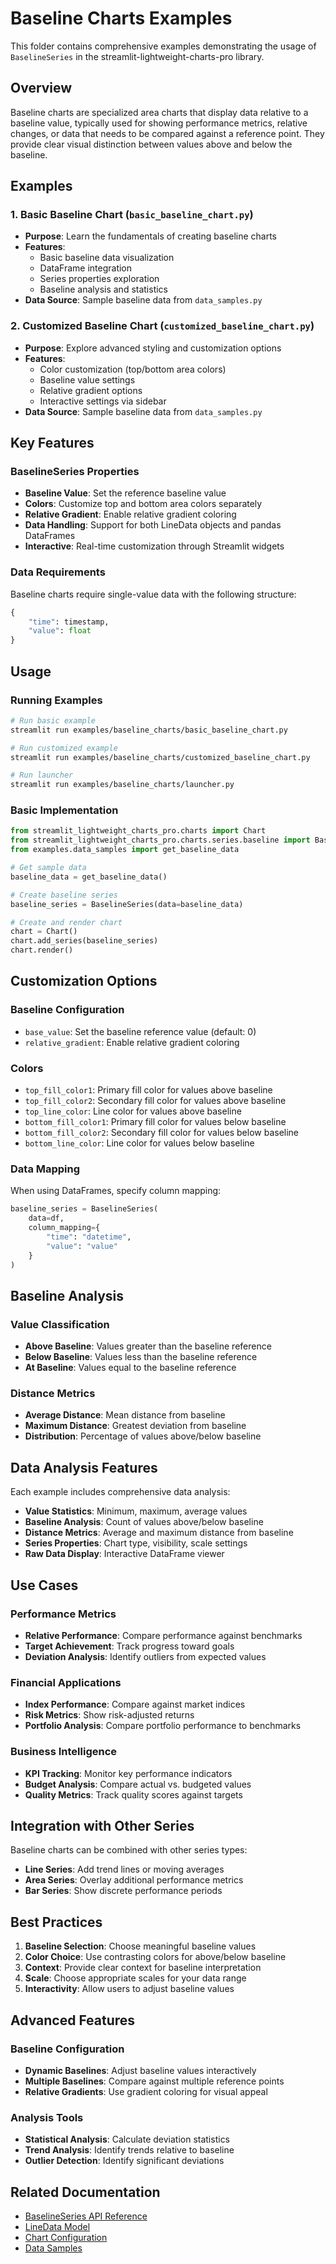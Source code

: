 # Baseline Charts Examples

This folder contains comprehensive examples demonstrating the usage of `BaselineSeries` in the streamlit-lightweight-charts-pro library.

## Overview

Baseline charts are specialized area charts that display data relative to a baseline value, typically used for showing performance metrics, relative changes, or data that needs to be compared against a reference point. They provide clear visual distinction between values above and below the baseline.

## Examples

### 1. Basic Baseline Chart (`basic_baseline_chart.py`)
- **Purpose**: Learn the fundamentals of creating baseline charts
- **Features**:
  - Basic baseline data visualization
  - DataFrame integration
  - Series properties exploration
  - Baseline analysis and statistics
- **Data Source**: Sample baseline data from `data_samples.py`

### 2. Customized Baseline Chart (`customized_baseline_chart.py`)
- **Purpose**: Explore advanced styling and customization options
- **Features**:
  - Color customization (top/bottom area colors)
  - Baseline value settings
  - Relative gradient options
  - Interactive settings via sidebar
- **Data Source**: Sample baseline data from `data_samples.py`

## Key Features

### BaselineSeries Properties
- **Baseline Value**: Set the reference baseline value
- **Colors**: Customize top and bottom area colors separately
- **Relative Gradient**: Enable relative gradient coloring
- **Data Handling**: Support for both LineData objects and pandas DataFrames
- **Interactive**: Real-time customization through Streamlit widgets

### Data Requirements
Baseline charts require single-value data with the following structure:
```python
{
    "time": timestamp,
    "value": float
}
```

## Usage

### Running Examples
```bash
# Run basic example
streamlit run examples/baseline_charts/basic_baseline_chart.py

# Run customized example
streamlit run examples/baseline_charts/customized_baseline_chart.py

# Run launcher
streamlit run examples/baseline_charts/launcher.py
```

### Basic Implementation
```python
from streamlit_lightweight_charts_pro.charts import Chart
from streamlit_lightweight_charts_pro.charts.series.baseline import BaselineSeries
from examples.data_samples import get_baseline_data

# Get sample data
baseline_data = get_baseline_data()

# Create baseline series
baseline_series = BaselineSeries(data=baseline_data)

# Create and render chart
chart = Chart()
chart.add_series(baseline_series)
chart.render()
```

## Customization Options

### Baseline Configuration
- `base_value`: Set the baseline reference value (default: 0)
- `relative_gradient`: Enable relative gradient coloring

### Colors
- `top_fill_color1`: Primary fill color for values above baseline
- `top_fill_color2`: Secondary fill color for values above baseline
- `top_line_color`: Line color for values above baseline
- `bottom_fill_color1`: Primary fill color for values below baseline
- `bottom_fill_color2`: Secondary fill color for values below baseline
- `bottom_line_color`: Line color for values below baseline

### Data Mapping
When using DataFrames, specify column mapping:
```python
baseline_series = BaselineSeries(
    data=df,
    column_mapping={
        "time": "datetime",
        "value": "value"
    }
)
```

## Baseline Analysis

### Value Classification
- **Above Baseline**: Values greater than the baseline reference
- **Below Baseline**: Values less than the baseline reference
- **At Baseline**: Values equal to the baseline reference

### Distance Metrics
- **Average Distance**: Mean distance from baseline
- **Maximum Distance**: Greatest deviation from baseline
- **Distribution**: Percentage of values above/below baseline

## Data Analysis Features

Each example includes comprehensive data analysis:
- **Value Statistics**: Minimum, maximum, average values
- **Baseline Analysis**: Count of values above/below baseline
- **Distance Metrics**: Average and maximum distance from baseline
- **Series Properties**: Chart type, visibility, scale settings
- **Raw Data Display**: Interactive DataFrame viewer

## Use Cases

### Performance Metrics
- **Relative Performance**: Compare performance against benchmarks
- **Target Achievement**: Track progress toward goals
- **Deviation Analysis**: Identify outliers from expected values

### Financial Applications
- **Index Performance**: Compare against market indices
- **Risk Metrics**: Show risk-adjusted returns
- **Portfolio Analysis**: Compare portfolio performance to benchmarks

### Business Intelligence
- **KPI Tracking**: Monitor key performance indicators
- **Budget Analysis**: Compare actual vs. budgeted values
- **Quality Metrics**: Track quality scores against targets

## Integration with Other Series

Baseline charts can be combined with other series types:
- **Line Series**: Add trend lines or moving averages
- **Area Series**: Overlay additional performance metrics
- **Bar Series**: Show discrete performance periods

## Best Practices

1. **Baseline Selection**: Choose meaningful baseline values
2. **Color Choice**: Use contrasting colors for above/below baseline
3. **Context**: Provide clear context for baseline interpretation
4. **Scale**: Choose appropriate scales for your data range
5. **Interactivity**: Allow users to adjust baseline values

## Advanced Features

### Baseline Configuration
- **Dynamic Baselines**: Adjust baseline values interactively
- **Multiple Baselines**: Compare against multiple reference points
- **Relative Gradients**: Use gradient coloring for visual appeal

### Analysis Tools
- **Statistical Analysis**: Calculate deviation statistics
- **Trend Analysis**: Identify trends relative to baseline
- **Outlier Detection**: Identify significant deviations

## Related Documentation

- [BaselineSeries API Reference](../../streamlit_lightweight_charts_pro/charts/series/baseline.py)
- [LineData Model](../../streamlit_lightweight_charts_pro/data/line_data.py)
- [Chart Configuration](../../streamlit_lightweight_charts_pro/charts/chart.py)
- [Data Samples](../data_samples.py) 